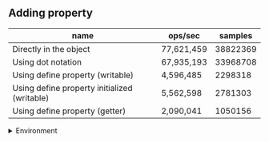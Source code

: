 ## Adding property

|name|ops/sec|samples|
|-|-|-|
|Directly in the object|77,621,459|38822369|
|Using dot notation|67,935,193|33968708|
|Using define property (writable)|4,596,485|2298318|
|Using define property initialized (writable)|5,562,598|2781303|
|Using define property (getter)|2,090,041|1050156|


<details>
<summary>Environment</summary>

* __Machine:__ linux x64 | 4 vCPUs | 7.6GB Mem
* __Run:__ Thu Sep 04 2025 17:10:37 GMT+0000 (Coordinated Universal Time)
* __Node:__ `v18.0.0`
</details>

<!--
{"environment":{"platform":"linux","arch":"x64","cpus":4,"totalMemory":7.597843170166016},"benchmarks":[{"name":"Directly in the object","samples":38822369,"opsSec":77621459.16915224},{"name":"Using dot notation","samples":33968708,"opsSec":67935193.02461384},{"name":"Using define property (writable)","samples":2298318,"opsSec":4596485.106586921},{"name":"Using define property initialized (writable)","samples":2781303,"opsSec":5562598.279113588},{"name":"Using define property (getter)","samples":1050156,"opsSec":2090041.298793023}]}-->
